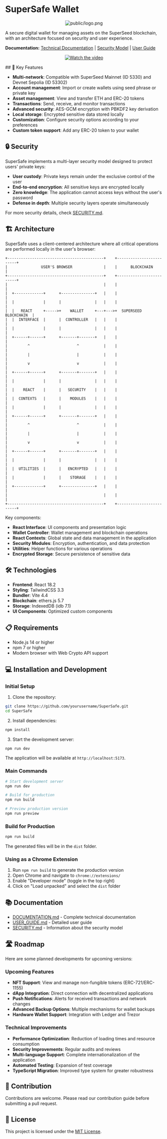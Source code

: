 # SuperSafe Wallet

<p align="center">
  <img src="https://github.com/JesCR/SuperSafe/blob/main/public/SuperSafe_2line.png" alt="public/logo.png" />
</p>

A secure digital wallet for managing assets on the SuperSeed blockchain, with an architecture focused on security and user experience.

**Documentation:** [Technical Documentation](DOCUMENTATION.md) | [Security Model](SECURITY.md) | [User Guide](USER_GUIDE.md)

<p align="center">
  <a href="https://youtu.be/xV-3PIRnCN8">
    <img src="https://i.sstatic.net/Vp2cE.png" alt="Watch the video" />
  </a>
</p>
## 🚀 Key Features

- **Multi-network**: Compatible with SuperSeed Mainnet (ID 5330) and Devnet Sepolia (ID 53302)
- **Account management**: Import or create wallets using seed phrase or private key
- **Asset management**: View and transfer ETH and ERC-20 tokens
- **Transactions**: Send, receive, and monitor transactions
- **Advanced security**: AES-GCM encryption with PBKDF2 key derivation
- **Local storage**: Encrypted sensitive data stored locally
- **Customization**: Configure security options according to your preferences
- **Custom token support**: Add any ERC-20 token to your wallet

## 🔒 Security

SuperSafe implements a multi-layer security model designed to protect users' private keys:

- **User custody**: Private keys remain under the exclusive control of the user
- **End-to-end encryption**: All sensitive keys are encrypted locally
- **Zero knowledge**: The application cannot access keys without the user's password
- **Defense in depth**: Multiple security layers operate simultaneously

For more security details, check [SECURITY.md](SECURITY.md).

## 🏗️ Architecture

SuperSafe uses a client-centered architecture where all critical operations are performed locally in the user's browser:

```
+-------------------------------------------+    +-------------------------+
|               USER'S BROWSER              |    |      BLOCKCHAIN         |
+-------------------------------------------+    +-------------------------+
|                                           |    |                         |
|  +-------------+      +---------------+   |    |                         |
|  |             |      |               |   |    |                         |
|  |   REACT     +----->+    WALLET     +---+--->+  SUPERSEED BLOCKCHAIN  |
|  |  INTERFACE  |      |  CONTROLLER   |   |    |                         |
|  |             |      |               |   |    |                         |
|  +------+------+      +-------+-------+   |    |                         |
|         ^                     ^           |    |                         |
|         |                     |           |    |                         |
|         v                     v           |    |                         |
|  +------+------+      +-------+-------+   |    |                         |
|  |             |      |               |   |    |                         |
|  |    REACT    |      |   SECURITY    |   |    |                         |
|  |  CONTEXTS   |      |    MODULES    |   |    |                         |
|  |             |      |               |   |    |                         |
|  +------+------+      +-------+-------+   |    |                         |
|         ^                     ^           |    |                         |
|         |                     |           |    |                         |
|         v                     v           |    |                         |
|  +------+------+      +-------+-------+   |    |                         |
|  |             |      |               |   |    |                         |
|  |  UTILITIES  |      |   ENCRYPTED   |   |    |                         |
|  |             |      |    STORAGE    |   |    |                         |
|  +-------------+      +---------------+   |    |                         |
|                                           |    |                         |
+-------------------------------------------+    +-------------------------+
```

Key components:
- **React Interface**: UI components and presentation logic
- **Wallet Controller**: Wallet management and blockchain operations
- **React Contexts**: Global state and data management in the application
- **Security Modules**: Encryption, authentication, and data protection
- **Utilities**: Helper functions for various operations
- **Encrypted Storage**: Secure persistence of sensitive data

## 🛠️ Technologies

- **Frontend**: React 18.2
- **Styling**: TailwindCSS 3.3
- **Bundler**: Vite 4.4
- **Blockchain**: ethers.js 5.7
- **Storage**: IndexedDB (idb 7.1)
- **UI Components**: Optimized custom components

## 📋 Requirements

- Node.js 14 or higher
- npm 7 or higher
- Modern browser with Web Crypto API support

## 💻 Installation and Development

### Initial Setup

1. Clone the repository:
```bash
git clone https://github.com/yourusername/SuperSafe.git
cd SuperSafe
```

2. Install dependencies:
```bash
npm install
```

3. Start the development server:
```bash
npm run dev
```

The application will be available at `http://localhost:5173`.

### Main Commands

```bash
# Start development server
npm run dev

# Build for production
npm run build

# Preview production version
npm run preview
```

### Build for Production

```bash
npm run build
```

The generated files will be in the `dist` folder.

### Using as a Chrome Extension

1. Run `npm run build` to generate the production version
2. Open Chrome and navigate to `chrome://extensions/`
3. Enable "Developer mode" (toggle in the top right)
4. Click on "Load unpacked" and select the `dist` folder

## 📚 Documentation

- [DOCUMENTATION.md](DOCUMENTATION.md) - Complete technical documentation
- [USER_GUIDE.md](USER_GUIDE.md) - Detailed user guide
- [SECURITY.md](SECURITY.md) - Information about the security model

## 🛣️ Roadmap

Here are some planned developments for upcoming versions:

### Upcoming Features

- **NFT Support**: View and manage non-fungible tokens (ERC-721/ERC-1155)
- **dApp Integration**: Direct connection with decentralized applications
- **Push Notifications**: Alerts for received transactions and network changes
- **Advanced Backup Options**: Multiple mechanisms for wallet backups
- **Hardware Wallet Support**: Integration with Ledger and Trezor

### Technical Improvements

- **Performance Optimization**: Reduction of loading times and resource consumption
- **Security Improvements**: Regular audits and reviews
- **Multi-language Support**: Complete internationalization of the application
- **Automated Testing**: Expansion of test coverage
- **TypeScript Migration**: Improved type system for greater robustness

## 🤝 Contribution

Contributions are welcome. Please read our contribution guide before submitting a pull request.

## 📄 License

This project is licensed under the [MIT License](LICENSE).
